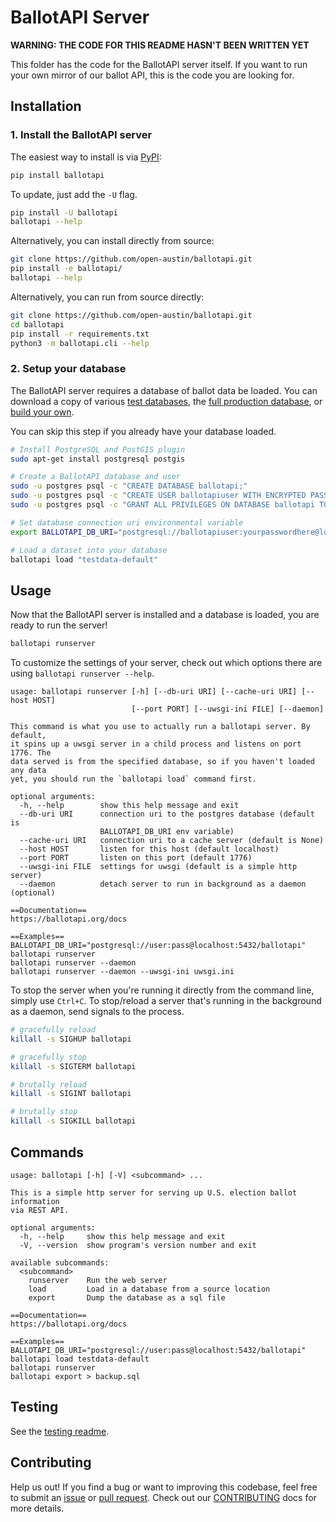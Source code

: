 # BallotAPI Server

**WARNING: THE CODE FOR THIS README HASN'T BEEN WRITTEN YET**

This folder has the code for the BallotAPI server itself. If you
want to run your own mirror of our ballot API, this is the code
you are looking for.

## Installation

### 1. Install the BallotAPI server

The easiest way to install is via [PyPI](https://pypi.org/project/ballotapi/):
```bash
pip install ballotapi
```

To update, just add the `-U` flag.
```bash
pip install -U ballotapi
ballotapi --help
```

Alternatively, you can install directly from source:
```bash
git clone https://github.com/open-austin/ballotapi.git
pip install -e ballotapi/
ballotapi --help
```

Alternatively, you can run from source directly:
```bash
git clone https://github.com/open-austin/ballotapi.git
cd ballotapi
pip install -r requirements.txt
python3 -m ballotapi.cli --help
```

### 2. Setup your database

The BallotAPI server requires a database of ballot data be loaded.
You can download a copy of various
[test databases](#TODO),
the [full production database](#TODO),
or [build your own](#TODO).

You can skip this step if you already have your database loaded.

```bash
# Install PostgreSQL and PostGIS plugin
sudo apt-get install postgresql postgis

# Create a BallotAPI database and user
sudo -u postgres psql -c "CREATE DATABASE ballotapi;"
sudo -u postgres psql -c "CREATE USER ballotapiuser WITH ENCRYPTED PASSWORD 'yourpasswordhere';"
sudo -u postgres psql -c "GRANT ALL PRIVILEGES ON DATABASE ballotapi TO ballotapiuser;"

# Set database connection uri environmental variable
export BALLOTAPI_DB_URI="postgresql://ballotapiuser:yourpasswordhere@localhost:5432/ballotapi"

# Load a dataset into your database
ballotapi load "testdata-default"
```

## Usage

Now that the BallotAPI server is installed and a database is loaded,
you are ready to run the server!

```bash
ballotapi runserver
```

To customize the settings of your server, check out which options
there are using `ballotapi runserver --help`.

```
usage: ballotapi runserver [-h] [--db-uri URI] [--cache-uri URI] [--host HOST]
                           [--port PORT] [--uwsgi-ini FILE] [--daemon]

This command is what you use to actually run a ballotapi server. By default,
it spins up a uwsgi server in a child process and listens on port 1776. The
data served is from the specified database, so if you haven't loaded any data
yet, you should run the `ballotapi load` command first.

optional arguments:
  -h, --help        show this help message and exit
  --db-uri URI      connection uri to the postgres database (default is
                    BALLOTAPI_DB_URI env variable)
  --cache-uri URI   connection uri to a cache server (default is None)
  --host HOST       listen for this host (default localhost)
  --port PORT       listen on this port (default 1776)
  --uwsgi-ini FILE  settings for uwsgi (default is a simple http server)
  --daemon          detach server to run in background as a daemon (optional)

==Documentation==
https://ballotapi.org/docs

==Examples==
BALLOTAPI_DB_URI="postgresql://user:pass@localhost:5432/ballotapi"
ballotapi runserver
ballotapi runserver --daemon
ballotapi runserver --daemon --uwsgi-ini uwsgi.ini
```

To stop the server when you're running it directly from the command line,
simply use `Ctrl+C`. To stop/reload a server that's running in the background
as a daemon, send signals to the process.

```bash
# gracefully reload
killall -s SIGHUP ballotapi

# gracefully stop
killall -s SIGTERM ballotapi

# brutally reload
killall -s SIGINT ballotapi

# brutally stop
killall -s SIGKILL ballotapi
```

## Commands

```
usage: ballotapi [-h] [-V] <subcommand> ...

This is a simple http server for serving up U.S. election ballot information
via REST API.

optional arguments:
  -h, --help     show this help message and exit
  -V, --version  show program's version number and exit

available subcommands:
  <subcommand>
    runserver    Run the web server
    load         Load in a database from a source location
    export       Dump the database as a sql file

==Documentation==
https://ballotapi.org/docs

==Examples==
BALLOTAPI_DB_URI="postgresql://user:pass@localhost:5432/ballotapi"
ballotapi load testdata-default
ballotapi runserver
ballotapi export > backup.sql
```

## Testing

See the [testing readme](../tests/README.md).

## Contributing

Help us out! If you find a bug or want to improving this codebase,
feel free to submit an
[issue](https://github.com/open-austin/ballotapi/issues)
or [pull request](https://github.com/open-austin/ballotapi/pulls).
Check out our [CONTRIBUTING](../CONTRIBUTING.md) docs for more details.

